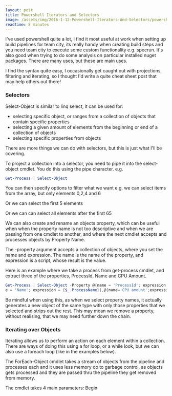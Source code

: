 ```yaml
---
layout: post
title: Powershell Iterators and Selectors
image: /assets/img/2016-1-12-Powershell-Iterators-And-Selectors/powershell.jpg
readtime: 8 minutes
---
```


I've used powershell quite a lot, I find it most useful at work when setting up build pipelines for team city, its really handy when creating build steps and you need team city to execute some custom functionality e.g. specrun. It's also good when trying to do some analysis on particular installed nuget packages. There are many uses, but these are main uses.


I find the syntax quite easy, I occasionally get caught out with projections, filtering and iterating, so I thought I'd write a quite cheat sheet post that may help others out there!


### Selectors

Select-Object is similar to linq select, it can be used for: 

- selecting specific object, or ranges from a collection of objects that contain specific properties
- selecting a given amount of elements from the beginning or end of a collection of objects
- selecting specific properties from objects

There are more things we can do with selectors, but this is just what I'll be covering.

To project a collection into a selector, you need to pipe it into the select-object cmdlet. You do this using the pipe character. e.g.

```powershell
Get-Process | Select-Object
```

You can then specify options to filter what we want e.g. we can select items from the array, but only elements 0,2,4 and 6


Or we can select the first 5 elements



Or we can can select all elements after the first 65



We can also create and rename an objects property, which can be useful when when the property name is not too descriptive and when we are passing from one cmdlet to another, and where the next cmdlet accepts and processes objects by Property Name.


The -property argument accepts a collection of objects, where you set the name and expression. The name is the name of the property, and expression is a script, whose result is the value.


Here is an example where we take a process from get-process cmdlet, and extract three of the properties, ProcessId, Name and CPU Amount.


```powershell
Get-Process | Select-Object -Property @{name = 'ProcessId'; expression = {$_.id}},@{nam
e = 'Name'; expression = {$_.ProcessName}},@{name='CPU amount';expression = {$_.CPU }} -First 5
```


Be mindful when using this, as when we select property names, it actually generates a new object of the same type with only those properties that we selected and strips out the rest. This may mean we remove a property, without realising, that we may need further down the chain.


### Iterating over Objects

Iterating allows us to perform an action on each element within a collection. There are ways of doing this using a for loop, or a while look, but we can also use a foreach loop (like in the examples below).


The ForEach-Object cmdlet takes a stream of objects from the pipeline and processes each and it uses less memory do to garbage control, as objects gets processed and they are passed thru the pipeline they get removed from memory.



The cmdlet takes 4 main parameters:
Begin <Script block> executed before processing all objects 
Process <Script block> executed per each object being processed 
End <Script block > to be executed after all objects have been processing all objects. 

To skip to the next object to be process in ForEach-Object the keyword Continue is used.
For exiting the loop inside of a ForEach-Object the break keyword is used.
